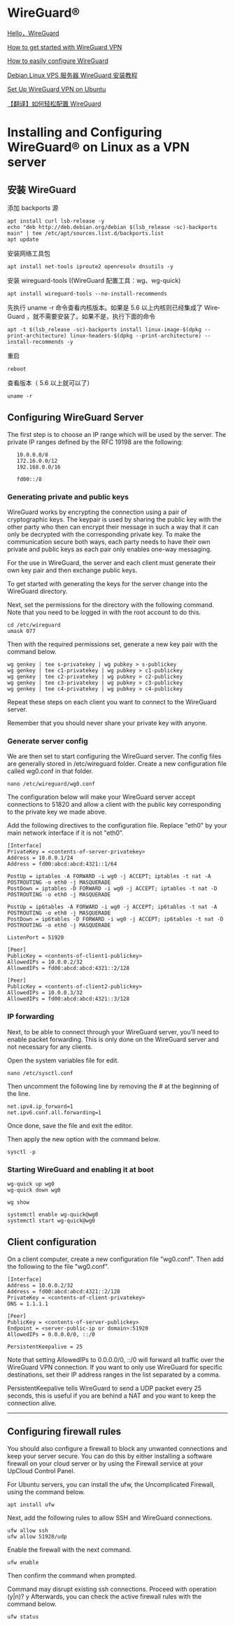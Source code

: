 #  WireGuard®

[Hello，WireGuard](https://tonybai.com/2020/03/29/hello-wireguard/)

[How to get started with WireGuard VPN](https://upcloud.com/community/tutorials/get-started-wireguard-vpn/)

[How to easily configure WireGuard](https://www.stavros.io/posts/how-to-configure-wireguard/)

[Debian Linux VPS 服务器 WireGuard 安装教程](https://p3terx.com/archives/debian-linux-vps-server-wireguard-installation-tutorial.html)

[Set Up WireGuard VPN on Ubuntu](https://www.linode.com/docs/guides/set-up-wireguard-vpn-on-ubuntu/)

[【翻译】如何轻松配置 WireGuard](https://www.wogong.net/blog/2019/01/how-to-configure-wireguard)

#  Installing and Configuring WireGuard® on Linux as a VPN server

## 安装 WireGuard

添加 back­ports 源
```
apt install curl lsb-release -y
echo "deb http://deb.debian.org/debian $(lsb_release -sc)-backports main" | tee /etc/apt/sources.list.d/backports.list
apt update
```
安装网络工具包
```
apt install net-tools iproute2 openresolv dnsutils -y
```
安装 wireguard-tools ((Wire­Guard 配置工具：wg、wg-quick)
```
apt install wireguard-tools --no-install-recommends
```
先执行 uname -r 命令查看内核版本。如果是 5.6 以上内核则已经集成了 Wire­Guard ，就不需要安装了。如果不是，执行下面的命令
```
apt -t $(lsb_release -sc)-backports install linux-image-$(dpkg --print-architecture) linux-headers-$(dpkg --print-architecture) --install-recommends -y
```
重启
```
reboot
```
查看版本（ 5.6 以上就可以了）
```
uname -r
```

## Configuring WireGuard Server

The first step is to choose an IP range which will be used by the server. The private IP ranges defined by the RFC 19198 are the following:
```
   10.0.0.0/8
   172.16.0.0/12
   192.168.0.0/16
   
   fd00::/8
```

### Generating private and public keys

WireGuard works by encrypting the connection using a pair of cryptographic keys. The keypair is used by sharing the public key with the other party who then can encrypt their message in such a way that it can only be decrypted with the corresponding private key. To make the communication secure both ways, each party needs to have their own private and public keys as each pair only enables one-way messaging.

For the use in WireGuard, the server and each client must generate their own key pair and then exchange public keys.

To get started with generating the keys for the server change into the WireGuard directory.

Next, set the permissions for the directory with the following command. Note that you need to be logged in with the root account to do this.

```
cd /etc/wireguard
umask 077
```
Then with the required permissions set, generate a new key pair with the command below.
```
wg genkey | tee s-privatekey | wg pubkey > s-publickey
wg genkey | tee c1-privatekey | wg pubkey > c1-publickey
wg genkey | tee c2-privatekey | wg pubkey > c2-publickey
wg genkey | tee c3-privatekey | wg pubkey > c3-publickey
wg genkey | tee c4-privatekey | wg pubkey > c4-publickey
```
Repeat these steps on each client you want to connect to the WireGuard server.

Remember that you should never share your private key with anyone.


### Generate server config

We are then set to start configuring the WireGuard server. The config files are generally stored in /etc/wireguard folder. Create a new configuration file called wg0.conf in that folder.
```
nano /etc/wireguard/wg0.conf
```
The configuration below will make your WireGuard server accept connections to 51820 and allow a client with the public key corresponding to the private key we made above.

Add the following directives to the configuration file. Replace "eth0" by your main network interface if it is not "eth0".
```
[Interface]
PrivateKey = <contents-of-server-privatekey>
Address = 10.0.0.1/24
Address = fd00:abcd:abcd:4321::1/64

PostUp = iptables -A FORWARD -i wg0 -j ACCEPT; iptables -t nat -A POSTROUTING -o eth0 -j MASQUERADE
PostDown = iptables -D FORWARD -i wg0 -j ACCEPT; iptables -t nat -D POSTROUTING -o eth0 -j MASQUERADE

PostUp = ip6tables -A FORWARD -i wg0 -j ACCEPT; ip6tables -t nat -A POSTROUTING -o eth0 -j MASQUERADE
PostDown = ip6tables -D FORWARD -i wg0 -j ACCEPT; ip6tables -t nat -D POSTROUTING -o eth0 -j MASQUERADE

ListenPort = 51920

[Peer]
PublicKey = <contents-of-client1-publickey>
AllowedIPs = 10.0.0.2/32
AllowedIPs = fd00:abcd:abcd:4321::2/128

[Peer]
PublicKey = <contents-of-client2-publickey>
AllowedIPs = 10.0.0.3/32
AllowedIPs = fd00:abcd:abcd:4321::3/128
```

### IP forwarding

Next, to be able to connect through your WireGuard server, you’ll need to enable packet forwarding. This is only done on the WireGuard server and not necessary for any clients.

Open the system variables file for edit.
```
nano /etc/sysctl.conf
```
Then uncomment the following line by removing the # at the beginning of the line.
```
net.ipv4.ip_forward=1
net.ipv6.conf.all.forwarding=1
```
Once done, save the file and exit the editor.

Then apply the new option with the command below.
```
sysctl -p
```


### Starting WireGuard and enabling it at boot
```
wg-quick up wg0
wg-quick down wg0

wg show

systemctl enable wg-quick@wg0
systemctl start wg-quick@wg0

```

## Client configuration 

On a client computer, create a new configuration file "wg0.conf". Then add the following to the file "wg0.conf".

```
[Interface]
Address = 10.0.0.2/32
Address = fd00:abcd:abcd:4321::2/128
PrivateKey = <contents-of-client-privatekey>
DNS = 1.1.1.1

[Peer]
PublicKey = <contents-of-server-publickey>
Endpoint = <server-public-ip or domain>:51920
AllowedIPs = 0.0.0.0/0, ::/0

PersistentKeepalive = 25

```
Note that setting AllowedIPs to 0.0.0.0/0, ::/0 will forward all traffic over the WireGuard VPN connection. If you want to only use WireGuard for specific destinations, set their IP address ranges in the list separated by a comma.

PersistentKeepalive tells WireGuard to send a UDP packet every 25 seconds, this is useful if you are behind a NAT and you want to keep the connection alive.

------
   
## Configuring firewall rules

You should also configure a firewall to block any unwanted connections and keep your server secure. You can do this by either installing a software firewall on your cloud server or by using the Firewall service at your UpCloud Control Panel.

For Ubuntu servers, you can install the ufw, the Uncomplicated Firewall, using the command below.
```
apt install ufw
```
Next, add the following rules to allow SSH and WireGuard connections.
```
ufw allow ssh
ufw allow 51920/udp
```
Enable the firewall with the next command.
```
ufw enable
```
Then confirm the command when prompted.

Command may disrupt existing ssh connections. Proceed with operation (y|n)? y
Afterwards, you can check the active firewall rules with the command below.
```
ufw status
```
   
